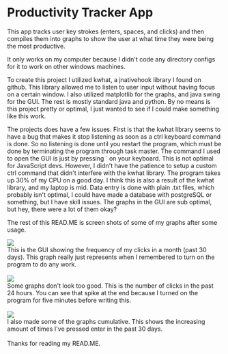 # Productivity Tracker App

This app tracks user key strokes (enters, spaces, and clicks) and then compiles them into graphs to show the user at what time they were being the most productive. 

It only works on my computer because I didn't code any directory configs for it to work on other windows machines. 

To create this project I utilized kwhat, a jnativehook library I found on github. This library allowed me to listen to user input without having focus on a certain window. I also utilized matplotlib for the graphs, and java swing for the GUI. The rest is mostly standard java and python. By no means is this project pretty or optimal, I just wanted to see if I could make something like this work. 

The projects does have a few issues. First is that the kwhat library seems to have a bug that makes it stop listening as soon as a ctrl keyboard command is done. So no listening is done until you restart the program, which must be done by terminating the program through task master. The command I used to open the GUI is just by pressing ` on your keyboard. This is not optimal for JavaScript devs. However, I didn't have the patience to setup a custom ctrl command that didn't interfere with the kwhat library. The program takes up 30% of my CPU on a good day. I think this is also a result of the kwhat library, and my laptop is mid. Data entry is done with plain .txt files, which probably isn't optimal, I could have made a database with postgreSQL or something, but I have skill issues. The graphs in the GUI are sub optimal, but hey, there were a lot of them okay?

The rest of this READ.ME is screen shots of some of my graphs after some usage. 

<img src="https://github.com/user-attachments/assets/0ce6a523-be6a-4a57-aafe-4765781b49c3"> <br>
This is the GUI showing the frequency of my clicks in a month (past 30 days). This graph really just represents when I remembered to turn on the program to do any work.
<br>
<br>
<img src="https://github.com/user-attachments/assets/b26cd687-f1cc-408d-b613-3027b2d3a0ab"> <br>
Some graphs don't look too good. This is the number of clicks in the past 24 hours. You can see that spike at the end because I turned on the program for five minutes before writing this. 
<br>
<br>
<img src="https://github.com/user-attachments/assets/76283839-27a1-46be-b1cb-7e43b60356d2"> <br>
I also made some of the graphs cumulative. This shows the increasing amount of times I've pressed enter in the past 30 days. 
<br>
<br>
Thanks for reading my READ.ME.
